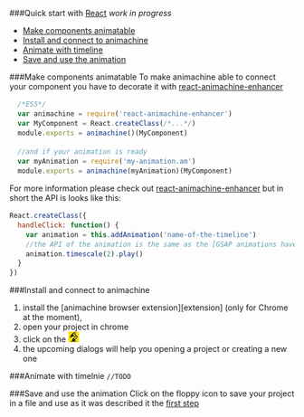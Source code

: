 
###Quick start with [React]
*work in progress*

 - [Make components animatable](#make-components-animatable)
 - [Install and connect to animachine](#install-and-connect-to-animachine)
 - [Animate with timeline](#animate-with-timeline)
 - [Save and use the animation](#save-and-use-the-animation)

###Make components animatable
To make animachine able to connect your component you have to decorate it with [react-animachine-enhancer]
```javascript
  /*ES5*/
  var animachine = require('react-animachine-enhancer')
  var MyComponent = React.createClass(/*...*/)
  module.exports = animachine()(MyComponent)

  //and if your animation is ready
  var myAnimation = require('my-animation.am')
  module.exports = animachine(myAnimation)(MyComponent)
```
For more information please check out [react-animachine-enhancer] but in short the API is looks like this:
```javascript
React.createClass({
  handleClick: function() {
    var animation = this.addAnimation('name-of-the-timeline')
    //the API of the animation is the same as the [GSAP animations have][gsap-docs]
    animation.timescale(2).play()
  }
})
```

###Install and connect to animachine
1. install the [animachine browser extension][extension] (only for Chrome at the moment),
2. open your project in chrome
3. click on the ![animachine icon](chrome/src/icons/icon19.png)
4. the upcoming dialogs will help you opening a project or creating a new one

###Animate with timelnie
```//TODO```

###Save and use the animation
Click on the floppy icon to save your project in a file and use as it was described it the [first step](#make-components-animatable)

[gsap-docs]: http://greensock.com/docs/#/HTML5/GSAP/TimelineMax/
[react-animachine-enhancer]: https://github.com/azazdeaz/react-animachine-enhancer
[react-gsap-enhancer]: https://github.com/azazdeaz/react-gsap-enhancer
[React]: https://github.com/facebook/react
